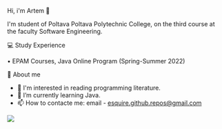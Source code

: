 Hi, i'm Artem 👋

I'm student of Poltava Poltava Polytechnic College, on the third course at the faculty Software Engineering.

💻 Study Experience

• EPAM Courses, Java Online Program (Spring-Summer 2022)

👦 About me

- 👀 I'm interested in reading programming literature.
- 🌱 I’m currently learning Java.
- 📫 How to contacte me: email - esquire.github.repos@gmail.com


<img src="https://github-readme-stats.vercel.app/api?username=eSquire-qq&show_icons=true"/>



<!---
eSquire-qq/eSquire-qq is a ✨ special ✨ repository because its `README.md` (this file) appears on your GitHub profile.
You can click the Preview link to take a look at your changes.
--->
